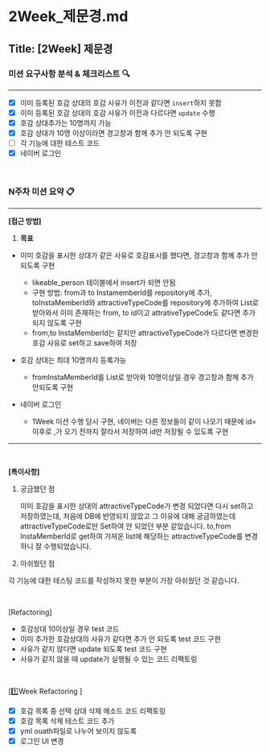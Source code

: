 # 2Week_제문경.md

## Title: [2Week] 제문경

### 미션 요구사항 분석 & 체크리스트 🔍

---
- [x]  이미 등록된 호감 상대의  호감 사유가 이전과 같다면 `insert`하지 못함
- [x]  이미 등록된 호감 상대의  호감 사유가 이전과 다르다면 `update` 수행
- [x]  호감 상대추가는 10명까지 가능
- [x]  호감 상대가 10명 이상이라면 경고창과 함께 추가 안 되도록 구현
- [ ]  각 기능에 대한 테스트 코드
- [x]  네이버 로그인

<br>

### N주차 미션 요약 📋

---

**[접근 방법]**

1. **목표**
- 이미 호감을 표시한 상대가 같은 사유로 호감표시를 했다면, 경고창과 함께 추가 안되도록 구현
    - likeable_person 테이블에서 insert가 되면 안됨
    - 구현 방법: from과 to InstamemberId를 repository에 추가, toInstaMemberId와 attractiveTypeCode를 repository에 추가하여 List로 받아와서 이미 존재하는 from, to id이고 attrativeTypeCode도 같다면 추가되지 않도록 구현
    - from,to InstaMemberId는 같지만 attractiveTypeCode가 다르다면 변경한 호감 사유로 set하고 save하여 저장 

- 호감 상대는 최대 10명까지 등록가능
    - fromInstaMemberId를 List로 받아와 10명이상일 경우 경고창과 함께 추가 안되도록 구현

- 네이버 로그인
    - 1Week 미션 수행 당시 구현, 네이버는 다른 정보들이 같이 나오기 때문에 id=이후로 ,가 오기 전까지 잘라서 저장하여 id만 저장될 수 있도록 구현

---
<br>

**[특이사항]**

1. 궁금했던 점

   이미 호감을 표시한 상대의 attractiveTypeCode가 변경 되었다면 다시 set하고 저장하였는데, 처음에 DB에 반영되지 않았고 그 이유에 대해 궁금하였는데 attractiveTypeCode로만 Set하여 안 되었던 부분 같았습니다. to,from InstaMemberId로 get하여 가져온 list에 해당하는 attractiveTypeCode를 변경하니 잘 수행되었습니다.


2. 아쉬웠던 점

  각 기능에 대한 테스팅 코드를 작성하지 못한 부분이 가장 아쉬웠던 것 같습니다. 

<br>

[Refactoring]

- 호감상대 10이상일 경우 test 코드
- 이미 추가한 호감상대의 사유가 같다면 추가 안 되도록 test 코드 구현
- 사유가 같지 않다면 update 되도록 test 코드 구현
- 사유가 같지 않을 때 update가 실행될 수 있는 코드 리팩토링

<br>

[1️⃣Week Refactoring ]

- [x]  호감 목록 중 선택 상대 삭제 메소드 코드 리팩토링
- [x]  호감 목록 삭제 테스트 코드 추가
- [x]  yml ouath파일로 나누어 보이지 않도록
- [x]  로그인 UI 변경